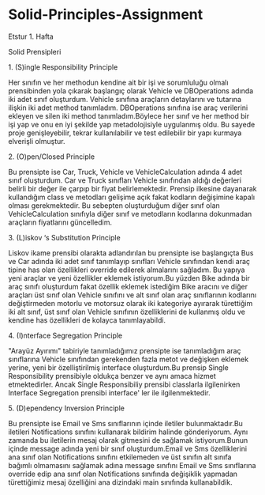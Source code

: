 # Solid-Principles-Assignment
Etstur 1. Hafta

 Solid Prensipleri

1. (S)ingle Responsibility Principle

Her sınıfın ve her methodun kendine ait bir işi ve sorumluluğu olmalı prensibinden yola çıkarak
başlangıç olarak Vehicle ve DBOperations adında iki adet sınıf oluşturdum.
Vehicle sınıfına araçların detaylarını ve tutarına ilişkin iki adet method tanımladım.
DBOperations sınıfına ise araç verilerini ekleyen ve silen iki method tanımladım.Böylece 
her sınıf ve her method bir işi yap ve onu en iyi şekilde yap metadolojisiyle uygulanmış oldu.
Bu sayede proje genişleyebilir, tekrar kullanılabilir ve test edilebilir bir yapı kurmaya elverişli olmuştur.

2. (O)pen/Closed Principle

Bu prensipte ise Car, Truck, Vehicle ve VehicleCalculation adında 4 adet sınıf oluşturdum.
Car ve Truck sınıfları Vehicle sınıfından aldığı değerleri belirli bir değer ile çarpıp bir fiyat belirlemektedir.
Prensip ilkesine dayanarak kullandığım class ve metodları gelişime açık fakat kodların değişimine kapalı olması gerekmektedir.
Bu sebepten oluşturduğum diğer sınıf olan VehicleCalculation sınıfıyla diğer sınıf ve metodların kodlarına dokunmadan 
araçların fiyatlarını güncelledim.


3. (L)iskov ‘s Substitution Principle

Liskov ikame prensibi olarakta adlandırılan bu prensipte ise başlangıçta Bus ve Car adında iki adet sınıf tanımlayıp sınıfları
Vehicle sınıfından kendi araç tipine has olan özellikleri override edilerek almalarını sağladım. Bu yapıya yeni araçlar ve yeni özellikler
eklemek istiyorum.Bu yüzden Bike adında bir araç sınıfı oluşturdum fakat özellik eklemek istediğim Bike aracını ve diğer araçları üst sınıf olan 
Vehicle sınıfını ve alt sınıf olan araç sınıflarının kodlarını değiştirmeden motorlu ve motorsuz olarak iki kategoriye ayırarak türettiğim iki 
alt sınıf, üst sınıf olan Vehicle sınıfının özelliklerini de kullanmış oldu ve kendine has özellikleri de kolayca tanımlayabildi.

4. (I)nterface Segregation Principle

"Arayüz Ayırımı" tabiriyle tanımladığımız prensipte ise tanımladığım araç sınıflarına Vehicle sınıfından gerekenden fazla metot ve değişken eklemek
yerine, yeni bir özelliştirilmiş interface oluşturdum.Bu prensip Single Responsibility prensibiyle oldukça benzer ve aynı amaca hizmet etmektedirler.
Ancak Single Responsibiliy prensibi classlarla ilgilenirken Interface Segregation prensibi interface' ler ile ilgilenmektedir.

5. (D)ependency Inversion Principle

Bu prensipte ise Email ve Sms sınıflarının içinde iletiler bulunmaktadır.Bu iletileri Notifications sınıfını kullanarak bildirim halinde gönderiyorum.
Aynı zamanda bu iletilerin mesaj olarak gitmesini de sağlamak istiyorum.Bunun içinde message adında yeni bir sınıf oluşturdum.Email ve Sms özelliklerini
ana sınıf olan Notifications sınıfını etkilemeden ve üst sınıfın alt sınıfa bağımlı olmamasını sağlamak adına message sınıfını Email ve Sms sınıflarına 
override edip ana sınıf olan Notifications sınıfında değişiklik yapmadan türettiğimiz mesaj özelliğini ana dizindaki main sınıfında kullanabildik.

